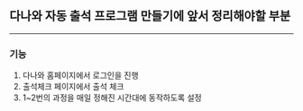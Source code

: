 ## 다나와 자동 출석 프로그램 만들기에 앞서 정리해야할 부분
<hr/>

### 기능
1. 다나와 홈페이지에서 로그인을 진행
2. 출석체크 페이지에서 출석 체크
3. 1~2번의 과정을 매일 정해진 시간대에 동작하도록 설정

